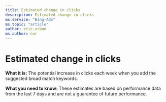 ```yaml
---
title: Estimated change in clicks
description: Estimated change in clicks
ms.service: "Bing-Ads"
ms.topic: "article"
author: eric-urban
ms.author: eur
---
```


# Estimated change in clicks

**What it is:**        The potential increase in clicks each week when you add the suggested broad match keywords.

**What you need to know:**        These estimates are based on performance data from the last 7 days and are not a guarantee of future performance.


